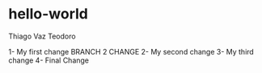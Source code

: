 # hello-world

Thiago Vaz Teodoro

1- My first change
BRANCH 2 CHANGE
2- My second change
3- My third change
4- Final Change
